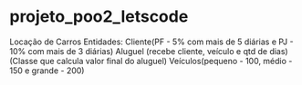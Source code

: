 # projeto_poo2_letscode

Locação de Carros
	Entidades:
		Cliente(PF - 5% com mais de 5 diárias e PJ - 10% com mais de 3 diárias)
		Aluguel (recebe cliente, veículo e qtd de dias)(Classe que calcula valor final do aluguel) 
		Veículos(pequeno - 100, médio - 150 e grande - 200)
